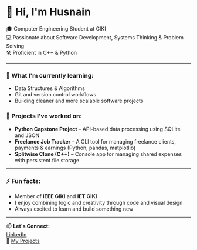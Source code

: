 <!--
**mhusnainjatoi/mhusnainjatoi** is a ✨ _special_ ✨ repository because its `README.md` (this file) appears on your GitHub profile.

Here are some ideas to get you started:

- 🔭 I’m currently working on ...
- 🌱 I’m currently learning ...
- 👯 I’m looking to collaborate on ...
- 🤔 I’m looking for help with ...
- 💬 Ask me about ...
- 📫 How to reach me: ...
- 😄 Pronouns: ...
- ⚡ Fun fact: ...
-->
# 👋 Hi, I'm Husnain

🎓 Computer Engineering Student at GIKI  
💻 Passionate about Software Development, Systems Thinking & Problem Solving  
🛠️ Proficient in C++ & Python  

---

### 🌱 What I'm currently learning:
- Data Structures & Algorithms
- Git and version control workflows
- Building cleaner and more scalable software projects

### 🧪 Projects I've worked on:
- **Python Capstone Project** – API-based data processing using SQLite and JSON
- **Freelance Job Tracker** – A CLI tool for managing freelance clients, payments & earnings (Python, pandas, matplotlib)
- **Splitwise Clone (C++)** – Console app for managing shared expenses with persistent file storage

---

### ⚡ Fun facts:
- Member of **IEEE GIKI** and **IET GIKI**
- I enjoy combining logic and creativity through code and visual design
- Always excited to learn and build something new

---

📫 **Let's Connect:**  
[LinkedIn](https://www.linkedin.com/in/husnainjatoi/)  
📁 [My Projects](https://github.com/husnainjatoi?tab=repositories)

